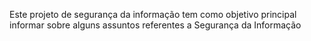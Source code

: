 Este projeto de segurança da informação tem como objetivo principal informar sobre alguns assuntos referentes a Segurança da Informação
